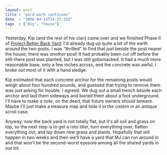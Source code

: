 ```yaml
---
layout: post
title : "yard work continues"
date  : "2008-04-14T14:27:19Z"
tags  : ["diy", "house"]
---
```

Yesterday, Kip (and the rest of his clan) came over and we finished Phase II of
[Project Better Back
Yard](http://flickr.com/photos/rjbs/sets/72157600335577475/).  I'd already dug
up quite a bit of the earth around the two posts.  I was "thrilled" to find
that just beside the post nearer the house, there was *another* post!  It had
probably been cut off before the still-there post was planted, but I was still
gobsmacked.  It had a much more reasonable base, only a few inches across, and
the concrete was awful.  I broke out most of it with a hand sledge.

Kip estimated that each concrete anchor for the remaining posts would weigh
about four hundred pounds, and guessed that trying to remove them was just
asking for trouble.  I agreed.  We dug out a small trench beside each anchor
and laid them sideways and buried them about a foot underground.  I'll have to
make a note, on the deed, that future owners should beware.  Maybe I'll just
make a treasure map and hide it in the cistern in an antique scroll case.

Anyway, now the back yard is not totally flat, but it's all soil and grass on
top, so the next step is to get a roto tiller, turn everything over, flatten
everything out, and lay down new grass and plants.  Hopefully that will happen
in two weeks and then we'll have a yard that MJ can run around in and that
won't be the second-worst eyesore among all the shared yards in our lot.

